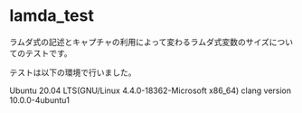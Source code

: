 # lamda_test

ラムダ式の記述とキャプチャの利用によって変わるラムダ式変数のサイズについてのテストです。

テストは以下の環境で行いました。

Ubuntu 20.04 LTS(GNU/Linux 4.4.0-18362-Microsoft x86_64)
clang version 10.0.0-4ubuntu1 
